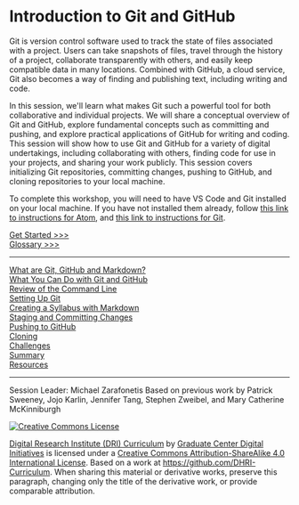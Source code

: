 # Introduction to Git and GitHub

Git is version control software used to track the state of files associated with a project. Users can take snapshots of files, travel through the history of a project, collaborate transparently with others, and easily keep compatible data in many locations. Combined with GitHub, a cloud service, Git also becomes a way of finding and publishing text, including writing and code.

In this session, we'll learn what makes Git such a powerful tool for both collaborative and individual projects. We will share a conceptual overview of Git and GitHub, explore fundamental concepts such as committing and pushing, and explore practical applications of GitHub for writing and coding. This session will show how to use Git and GitHub for a variety of digital undertakings, including collaborating with others, finding code for use in your projects, and sharing your work publicly. This session covers initializing Git repositories, committing changes, pushing to GitHub, and cloning repositories to your local machine.

To complete this workshop, you will need to have VS Code and Git installed on your local machine. If you have not installed them already, follow [this link to instructions for Atom](https://flight-manual.atom.io/getting-started/sections/installing-atom/), and [this link to instructions for Git](https://github.com/DHRI-Curriculum/install/blob/master/sections/git.md).

[Get Started >>>](sections/concept.md)  
[Glossary >>>](https://github.com/DHRI-Curriculum/glossary/blob/master/sections/git.md#git)  

-----

[What are Git, GitHub and Markdown?](sections/concept.md)  
[What You Can Do with Git and GitHub](sections/examples.md)  
[Review of the Command Line](sections/commandline.md)  
[Setting Up Git](sections/gitconfig.md)  
[Creating a Syllabus with Markdown](sections/markdown.md)  
[Staging and Committing Changes](sections/gitaction.md)  
[Pushing to GitHub](sections/github.md)  
[Cloning ](sections/cloning.md)  
[Challenges](sections/challenge.md)  
[Summary](sections/summary.md)  
[Resources](sections/resources.md)  

-----

Session Leader: Michael Zarafonetis 
Based on previous work by Patrick Sweeney, Jojo Karlin, Jennifer Tang, Stephen Zweibel, and Mary Catherine McKinniburgh  

[![Creative Commons License](https://i.creativecommons.org/l/by-sa/4.0/88x31.png)](http://creativecommons.org/licenses/by-sa/4.0/)

[Digital Research Institute (DRI) Curriculum](http://purl.org/dc/terms/) by [Graduate Center Digital Initiatives](https://gcdi.commons.gc.cuny.edu/) is licensed under a [Creative Commons Attribution-ShareAlike 4.0 International License](http://creativecommons.org/licenses/by-sa/4.0/). Based on a work at <https://github.com/DHRI-Curriculum>. When sharing this material or derivative works, preserve this paragraph, changing only the title of the derivative work, or provide comparable attribution.
